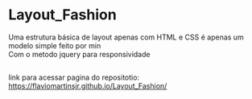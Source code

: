 # Layout_Fashion
Uma estrutura básica de layout apenas com HTML e CSS
é apenas um modelo simple feito por min<br>
Com o metodo jquery para responsividade
##
link para acessar pagina do repositotio: <a href= "https://flaviomartinsjr.github.io/Layout_Fashion/" target="_blank">https://flaviomartinsjr.github.io/Layout_Fashion/</a>
